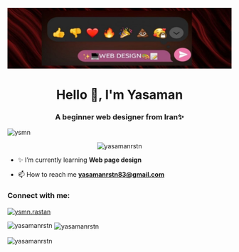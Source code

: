![logo](https://github.com/yasamanrstn/yasamanrstn/blob/main/photo_2025-01-25_12-57-32.jpg)

<h1 align="center">Hello 👋, I'm Yasaman</h1>
<h3 align="center">A beginner web designer from Iran✨</h3>

<img aling="right" alt="ysmn" width="400" src="https://dexterdigital.co.uk/wp-content/uploads/2022/11/animation_500_l70uzcru.gif">
<p align="center"> <img src="https://komarev.com/ghpvc/?username=yasamanrstn&label=Profile%20views&color=0e75b6&style=flat" alt="yasamanrstn" /> </p>

- ✨ I’m currently learning **Web page design**

- 📫 How to reach me **yasamanrstn83@gmail.com**

<h3 align="left">Connect with me:</h3>
<p align="left">
<a href="https://instagram.com/ysmn.rastan" target="blank"><img align="center" src="https://raw.githubusercontent.com/rahuldkjain/github-profile-readme-generator/master/src/images/icons/Social/instagram.svg" alt="ysmn.rastan" height="30" width="40" /></a>
</p>

<p><img align="left" src="https://github-readme-stats.vercel.app/api/top-langs?username=yasamanrstn&show_icons=true&locale=en&layout=compact" alt="yasamanrstn" /></p>

<p>&nbsp;<img align="center" src="https://github-readme-stats.vercel.app/api?username=yasamanrstn&show_icons=true&locale=en" alt="yasamanrstn" /></p>

<p><img align="center" src="https://github-readme-streak-stats.herokuapp.com/?user=yasamanrstn&" alt="yasamanrstn" /></p>

